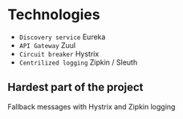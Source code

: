 # Technologies
- `Discovery service` Eureka
- `API Gateway` Zuul
- `Circuit breaker` Hystrix
- `Centrilized logging` Zipkin / Sleuth

## Hardest part of the project
Fallback messages with Hystrix and Zipkin logging
